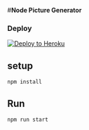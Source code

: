 #**Node Picture Generator**

### Deploy
[![Deploy to Heroku](https://www.herokucdn.com/deploy/button.svg)](https://heroku.com/deploy)

## setup
	npm install
	
## Run
	npm run start

